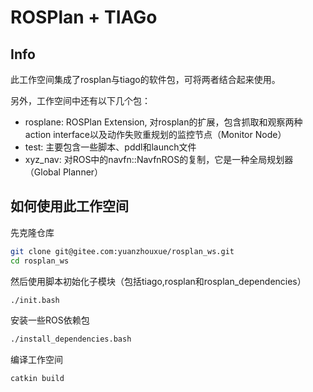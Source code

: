 # ROSPlan + TIAGo

## Info

此工作空间集成了rosplan与tiago的软件包，可将两者结合起来使用。

另外，工作空间中还有以下几个包：
 - rosplane: ROSPlan Extension, 对rosplan的扩展，包含抓取和观察两种action interface以及动作失败重规划的监控节点（Monitor Node）
 - test: 主要包含一些脚本、pddl和launch文件
 - xyz_nav: 对ROS中的navfn::NavfnROS的复制，它是一种全局规划器（Global Planner）

## 如何使用此工作空间

先克隆仓库

```bash
git clone git@gitee.com:yuanzhouxue/rosplan_ws.git
cd rosplan_ws
```

然后使用脚本初始化子模块（包括tiago,rosplan和rosplan_dependencies）

```bash
./init.bash
```

安装一些ROS依赖包

```bash
./install_dependencies.bash
```

编译工作空间

```bash
catkin build
```


